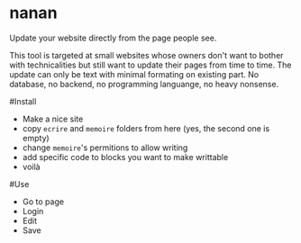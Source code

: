 # nanan
Update your website directly from the page people see.

This tool is targeted at small websites whose owners don't want to bother with technicalities but still want to update their pages from time to time. The update can only be text with minimal formating on existing part. No database, no backend, no programming languange, no heavy nonsense.

#Install

* Make a nice site
* copy `ecrire` and `memoire` folders from here (yes, the second one is empty)
* change `memoire`'s permitions to allow writing
* add specific code to blocks you want to make writtable
* voilà

#Use

* Go to page
* Login
* Edit
* Save
